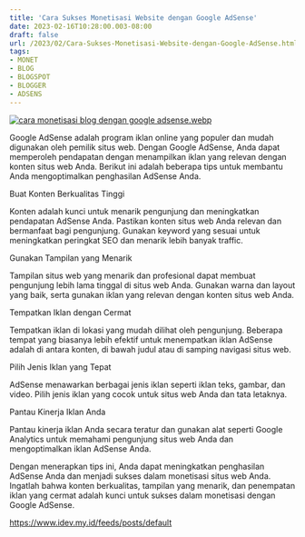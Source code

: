 ```yaml
---
title: 'Cara Sukses Monetisasi Website dengan Google AdSense'
date: 2023-02-16T10:28:00.003-08:00
draft: false
url: /2023/02/Cara-Sukses-Monetisasi-Website-dengan-Google-AdSense.html
tags: 
- MONET
- BLOG
- BLOGSPOT
- BLOGGER
- ADSENS
---
```


[![cara monetisasi blog dengan google adsense.webp](https://blogger.googleusercontent.com/img/b/R29vZ2xl/AVvXsEhRKiKg27L3r-8-dlXUZg274byu0Hb9vxy2ZxwnJDZVzlH9mT6ttFWM8Jk3im8hnMxSGbnP1zCWImstssagOrtBqz-VdlHl-5CGXm8BWahGoJw7gIq79y1FqEhsx4GdY_DC6dh24TpfQd8TLbH8kx0mg1GZM3a5VtxN82NxcCspeRlYaHqe9fPh7odt3Q/w640-h336/cara%20monetisasi%20blog%20dengan%20google%20adsense.webp)](https://blogger.googleusercontent.com/img/b/R29vZ2xl/AVvXsEhRKiKg27L3r-8-dlXUZg274byu0Hb9vxy2ZxwnJDZVzlH9mT6ttFWM8Jk3im8hnMxSGbnP1zCWImstssagOrtBqz-VdlHl-5CGXm8BWahGoJw7gIq79y1FqEhsx4GdY_DC6dh24TpfQd8TLbH8kx0mg1GZM3a5VtxN82NxcCspeRlYaHqe9fPh7odt3Q/s1200/cara%20monetisasi%20blog%20dengan%20google%20adsense.webp)

Google AdSense adalah program iklan online yang populer dan mudah digunakan oleh pemilik situs web. Dengan Google AdSense, Anda dapat memperoleh pendapatan dengan menampilkan iklan yang relevan dengan konten situs web Anda. Berikut ini adalah beberapa tips untuk membantu Anda mengoptimalkan penghasilan AdSense Anda.

  

Buat Konten Berkualitas Tinggi

Konten adalah kunci untuk menarik pengunjung dan meningkatkan pendapatan AdSense Anda. Pastikan konten situs web Anda relevan dan bermanfaat bagi pengunjung. Gunakan keyword yang sesuai untuk meningkatkan peringkat SEO dan menarik lebih banyak traffic.

  

Gunakan Tampilan yang Menarik

Tampilan situs web yang menarik dan profesional dapat membuat pengunjung lebih lama tinggal di situs web Anda. Gunakan warna dan layout yang baik, serta gunakan iklan yang relevan dengan konten situs web Anda.

  

Tempatkan Iklan dengan Cermat

Tempatkan iklan di lokasi yang mudah dilihat oleh pengunjung. Beberapa tempat yang biasanya lebih efektif untuk menempatkan iklan AdSense adalah di antara konten, di bawah judul atau di samping navigasi situs web.

  

Pilih Jenis Iklan yang Tepat

AdSense menawarkan berbagai jenis iklan seperti iklan teks, gambar, dan video. Pilih jenis iklan yang cocok untuk situs web Anda dan tata letaknya.

  

Pantau Kinerja Iklan Anda

Pantau kinerja iklan Anda secara teratur dan gunakan alat seperti Google Analytics untuk memahami pengunjung situs web Anda dan mengoptimalkan iklan AdSense Anda.

  

Dengan menerapkan tips ini, Anda dapat meningkatkan penghasilan AdSense Anda dan menjadi sukses dalam monetisasi situs web Anda. Ingatlah bahwa konten berkualitas, tampilan yang menarik, dan penempatan iklan yang cermat adalah kunci untuk sukses dalam monetisasi dengan Google AdSense.

https://www.idev.my.id/feeds/posts/default